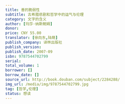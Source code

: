 ```yaml
---
title: 善的脆弱性
subtitle: 古希腊悲剧和哲学中的运气与伦理
category: 文字的含义
author: [玛莎·纳斯鲍姆]
donor: 
price: CNY 55.00
translator: [徐向东,陆萌]
publish_company: 译林出版社
publish_version: 
publish_date: 2007-09
isbn: 9787544702799
serial: 
total_volume: 1
borrower: []
borrow_date: []
source_url: http://book.douban.com/subject/2284288/
img_url: /media/img/9787544702799.jpg
tag: [哲学,伦理]
status: 想读
---
```

